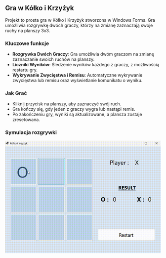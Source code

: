 ## Gra w Kółko i Krzyżyk

Projekt to prosta gra w Kółko i Krzyżyk stworzona w Windows Forms. Gra umożliwia rozgrywkę dwóch graczy, którzy na zmianę zaznaczają swoje ruchy na planszy 3x3. 

### Kluczowe funkcje

- **Rozgrywka Dwóch Graczy**: Gra umożliwia dwóm graczom na zmianę zaznaczanie swoich ruchów na planszy.
- **Liczniki Wyników**: Śledzenie wyników każdego z graczy, z możliwością restartu gry.
- **Wykrywanie Zwycięstwa i Remisu**: Automatyczne wykrywanie zwycięstwa lub remisu oraz wyświetlanie komunikatu o wyniku.

### Jak Grać

- Kliknij przycisk na planszy, aby zaznaczyć swój ruch.
- Gra kończy się, gdy jeden z graczy wygra lub nastąpi remis.
- Po zakończeniu gry, wyniki są aktualizowane, a plansza zostaje zresetowana.

### Symulacja rozgrywki

![](tic_tac_toe_recording.gif)
